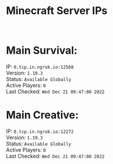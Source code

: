 
# Minecraft Server IPs

</br><h1>Main Survival:</h1>IP: `0.tcp.in.ngrok.io:12568` </br> Version: `1.19.3` </br> Status: `Available Globally` </br> Active Players: `0` </br> Last Checked: `Wed Dec 21 09:47:08 2022`
</br><h1>Main Creative:</h1>IP: `0.tcp.in.ngrok.io:12272` </br> Version: `1.19.3` </br> Status: `Available Globally` </br> Active Players: `0` </br> Last Checked: `Wed Dec 21 09:47:08 2022`
